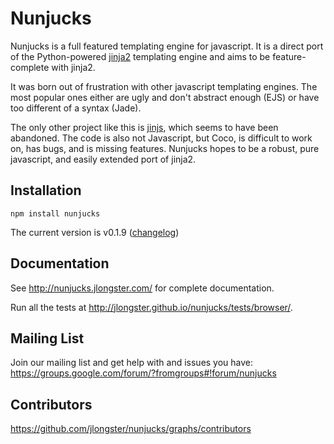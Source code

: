 
# Nunjucks

Nunjucks is a full featured templating engine for javascript. It is a
direct port of the Python-powered [jinja2](http://jinja.pocoo.org/)
templating engine and aims to be feature-complete with jinja2.

It was born out of frustration with other javascript templating
engines. The most popular ones either are ugly and don't abstract
enough (EJS) or have too different of a syntax (Jade).

The only other project like this is
[jinjs](https://github.com/ravelsoft/node-jinjs), which seems to have
been abandoned. The code is also not Javascript, but Coco, is
difficult to work on, has bugs, and is missing features. Nunjucks
hopes to be a robust, pure javascript, and easily extended port of
jinja2.

## Installation

`npm install nunjucks`

The current version is v0.1.9 ([changelog](https://github.com/jlongster/nunjucks/blob/master/CHANGELOG.md))

## Documentation

See http://nunjucks.jlongster.com/ for complete documentation.

Run all the tests at http://jlongster.github.io/nunjucks/tests/browser/.

## Mailing List

Join our mailing list and get help with and issues you have: https://groups.google.com/forum/?fromgroups#!forum/nunjucks

## Contributors

https://github.com/jlongster/nunjucks/graphs/contributors